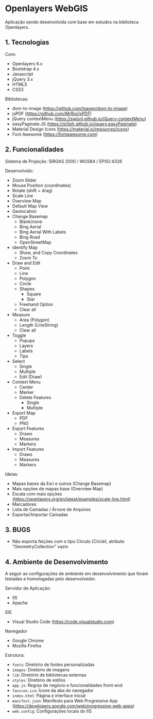 # Openlayers WebGIS

Aplicação sendo desenvolvida com base em estudos na biblioteca Openlayers.

**1. Tecnologias**
------------------

Core:
- Openlayers 6.x
- Bootstrap 4.x
- Javascript
- jQuery 3.x
- HTML5
- CSS3

Bibliotecas:
- dom-to-image (https://github.com/tsayen/dom-to-image)
- jsPDF (https://github.com/MrRio/jsPDF)
- jQuery contextMenu (https://swisnl.github.io/jQuery-contextMenu)
- easyPaginate.JS (https://st3ph.github.io/jquery.easyPaginate)
- Material Design Icons (https://material.io/resources/icons)
- Font Awesome (https://fontawesome.com)

**2. Funcionalidades**
----------------------

Sistema de Projeção: SIRGAS 2000 / WGS84 / EPSG:4326

Desenvolvido:
- Zoom Slider
- Mouse Position (coordinates)
- Rotate (shift + drag)
- Scale Line
- Overview Map
- Default Map View
- Geolocation
- Change Basemap
    - Blank/none
    - Bing Aerial
    - Bing Aerial With Labels
    - Bing Road
    - OpenStreetMap
- Identify Map
    - Show, and Copy Coordinates
    - Zoom To
- Draw and Edit
    - Point
    - Line
    - Polygon
    - Circle
    - Shapes
        - Square
        - Star
    - Freehand Option
    - Clear all
- Measure
    - Area (Polygon)
    - Length (LineString)
    - Clear all
- Toggle
    - Popups
    - Layers
    - Labels
    - Tips
- Select
    - Single
    - Multiple
    - Edit (Draw)
- Context Menu
    - Center
    - Marker
    - Delete Features
        - Single
        - Multiple
- Export Map
    - PDF
    - PNG
- Export Features
    - Draws
    - Measures
    - Markers
- Import Features
    - Draws
    - Measures
    - Markers

Ideias:
- Mapas bases da Esri e outros (Change Basemap)
- Mais opções de mapas base (Overview Map)
- Escala com mais opções (https://openlayers.org/en/latest/examples/scale-line.html)
- Marcadores
- Lista de Camadas / Árvore de Arquivos
- Exportar/Importar Camadas

**3. BUGS**
-----------

- Não exporta feições com o tipo Círculo (Circle), atributo "GeometryCollection" vazio

**4. Ambiente de Desenvolvimento**
----------------------------------

A seguir as configurações de ambiente em desenvolvimento que foram testadas e homologadas pelo desenvolvedor.

Servidor de Aplicação:
- IIS
- Apache

IDE
- Visual Studio Code (https://code.visualstudio.com)

Navegador
- Google Chrome
- Mozilla Firefox

Estrutura:
- ```fonts```: Diretório de fontes personalizadas
- ```images```: Diretório de imagens
- ```lib```: Diretório de bibliotecas externas
- ```styles```: Diretório de estilos
- ```app.js```: Regras de negócio e funcionalidades front-end
- ```favicon.ico```: Ícone da aba do navegador
- ```index.html```: Página e interface inicial
- ```manifest.json```: Manifesto para Web Progressive App (https://developers.google.com/web/progressive-web-apps)
- ```web.config```: Configurações locais do IIS